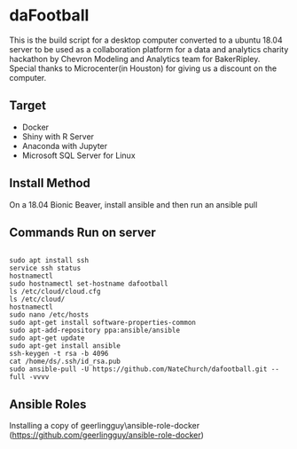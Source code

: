 # daFootball

This is the build script for a desktop computer converted to a ubuntu 18.04 server to be used as a collaboration platform for a data and analytics charity hackathon by Chevron Modeling and Analytics team for BakerRipley. Special thanks to Microcenter(in Houston) for giving us a discount on the computer.



## Target
- Docker
- Shiny with R Server
- Anaconda with Jupyter
- Microsoft SQL Server for Linux

## Install Method
On a 18.04 Bionic Beaver, install ansible and then run an ansible pull

## Commands Run on server
```console       

sudo apt install ssh
service ssh status
hostnamectl
sudo hostnamectl set-hostname dafootball
ls /etc/cloud/cloud.cfg
ls /etc/cloud/
hostnamectl
sudo nano /etc/hosts
sudo apt-get install software-properties-common
sudo apt-add-repository ppa:ansible/ansible
sudo apt-get update
sudo apt-get install ansible
ssh-keygen -t rsa -b 4096
cat /home/ds/.ssh/id_rsa.pub
sudo ansible-pull -U https://github.com/NateChurch/dafootball.git --full -vvvv

   ```

## Ansible Roles
Installing a copy of geerlingguy\ansible-role-docker (https://github.com/geerlingguy/ansible-role-docker)
